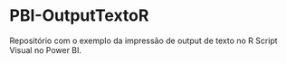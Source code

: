 # PBI-OutputTextoR
Repositório com o exemplo da impressão de output de texto no R Script Visual no Power BI.
